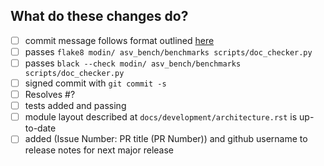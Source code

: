 <!--
Thank you for your contribution!
Please review the contributing docs: https://modin.readthedocs.io/en/latest/development/contributing.html
if you have questions about contributing.
-->

## What do these changes do?

<!-- Please give a short brief about these changes. -->

- [ ] commit message follows format outlined [here](https://modin.readthedocs.io/en/latest/development/contributing.html#commit-message-formatting)
- [ ] passes `flake8 modin/ asv_bench/benchmarks scripts/doc_checker.py`
- [ ] passes `black --check modin/ asv_bench/benchmarks scripts/doc_checker.py`
- [ ] signed commit with `git commit -s` <!-- you can amend your commit with a signature via `git commit -amend -s` -->
- [ ] Resolves #? <!-- issue must be created for each patch -->
- [ ] tests added and passing
- [ ] module layout described at `docs/development/architecture.rst` is up-to-date <!-- if you have added, renamed or removed files or directories please update the documentation accordingly -->
- [ ] added (Issue Number: PR title (PR Number)) and github username to release notes for next major release <!-- e.g. DOCS-#4077: Add release notes template to docs folder (#4078) -->

